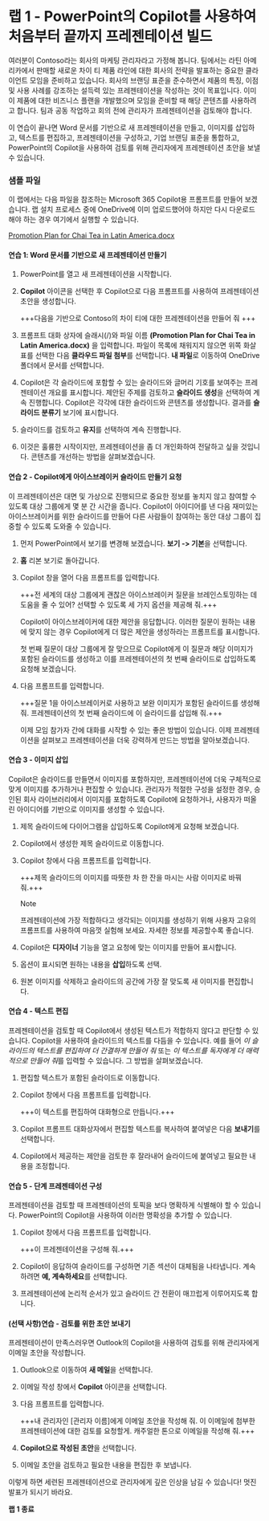 # 랩 1 - PowerPoint의 Copilot를 사용하여 처음부터 끝까지 프레젠테이션 빌드

여러분이 Contoso라는 회사의 마케팅 관리자라고 가정해 봅니다. 팀에서는 라틴 아메리카에서 판매할 새로운 차이 티 제품 라인에 대한 회사의 전략을 발표하는 중요한 클라이언트 모임을 준비하고 있습니다. 회사의 브랜딩 표준을 준수하면서 제품의 특징, 이점 및 사용 사례를 강조하는 설득력 있는 프레젠테이션을 작성하는 것이 목표입니다. 이미 이 제품에 대한 비즈니스 플랜을 개발했으며 모임을 준비할 때 해당 콘텐츠를 사용하려고 합니다. 팀과 공동 작업하고 회의 전에 관리자가 프레젠테이션을 검토해야 합니다.

이 연습이 끝나면 Word 문서를 기반으로 새 프레젠테이션을 만들고, 이미지를 삽입하고, 텍스트를 편집하고, 프레젠테이션을 구성하고, 기업 브랜딩 표준을 통합하고, PowerPoint의 Copilot을 사용하여 검토를 위해 관리자에게 프레젠테이션 초안을 보낼 수 있습니다.

### 샘플 파일

이 랩에서는 다음 파일을 참조하는 Microsoft 365 Copilot용 프롬프트를 만들어 보겠습니다. 랩 설치 프로세스 중에 OneDrive에 이미 업로드했어야 하지만 다시 다운로드해야 하는 경우 여기에서 실행할 수 있습니다.

[Promotion Plan for Chai Tea in Latin America.docx](https://go.microsoft.com/fwlink/?linkid=2269126)

#### 연습 1: Word 문서를 기반으로 새 프레젠테이션 만들기

1. PowerPoint를 열고 새 프레젠테이션을 시작합니다.

1. **Copilot** 아이콘을 선택한 후 Copilot으로 다음 프롬프트를 사용하여 프레젠테이션 초안을 생성합니다.

    +++다음을 기반으로 Contoso의 차이 티에 대한 프레젠테이션을 만들어 줘 +++

1. 프롬프트 대화 상자에 슬래시(/)와 파일 이름 **(Promotion Plan for Chai Tea in Latin America.docx)** 을 입력합니다. 파일이 목록에 채워지지 않으면 위쪽 화살표를 선택한 다음 **클라우드 파일 첨부**를 선택합니다. **내 파일**로 이동하여 OneDrive 폴더에서 문서를 선택합니다.
   
1. Copilot은 각 슬라이드에 포함할 수 있는 슬라이드와 글머리 기호를 보여주는 프레젠테이션 개요를 표시합니다. 제안된 주제를 검토하고 **슬라이드 생성**을 선택하여 계속 진행합니다. Copilot은 각각에 대한 슬라이드와 콘텐츠를 생성합니다. 결과를 **슬라이드 분류기** 보기에 표시합니다.

1. 슬라이드를 검토하고 **유지**를 선택하여 계속 진행합니다.

1. 이것은 훌륭한 시작이지만, 프레젠테이션을 좀 더 개인화하여 전달하고 싶을 것입니다. 콘텐츠를 개선하는 방법을 살펴보겠습니다.

#### 연습 2 - Copilot에게 아이스브레이커 슬라이드 만들기 요청

이 프레젠테이션은 대면 및 가상으로 진행되므로 중요한 정보를 놓치지 않고 참여할 수 있도록 대상 그룹에게 몇 분 간 시간을 줍니다. Copilot이 아이디어를 낸 다음 재미있는 아이스브레이커를 위한 슬라이드를 만들어 다른 사람들이 참여하는 동안 대상 그룹이 집중할 수 있도록 도와줄 수 있습니다.

1. 먼저 PowerPoint에서 보기를 변경해 보겠습니다. **보기 -> 기본**을 선택합니다.

1. **홈** 리본 보기로 돌아갑니다.

1. Copilot 창을 열어 다음 프롬프트를 입력합니다.

     +++전 세계의 대상 그룹에게 괜찮은 아이스브레이커 질문을 브레인스토밍하는 데 도움을 줄 수 있어? 선택할 수 있도록 세 가지 옵션을 제공해 줘.+++

     Copilot이 아이스브레이커에 대한 제안을 응답합니다. 이러한 질문이 원하는 내용에 맞지 않는 경우 Copilot에게 더 많은 제안을 생성하라는 프롬프트를 표시합니다.

     첫 번째 질문이 대상 그룹에게 잘 맞으므로 Copilot에게 이 질문과 해당 이미지가 포함된 슬라이드를 생성하고 이를 프레젠테이션의 첫 번째 슬라이드로 삽입하도록 요청해 보겠습니다.

1. 다음 프롬프트를 입력합니다.

    +++질문 1을 아이스브레이커로 사용하고 보완 이미지가 포함된 슬라이드를 생성해 줘. 프레젠테이션의 첫 번째 슬라이드에 이 슬라이드를 삽입해 줘.+++

    이제 모임 참가자 간에 대화를 시작할 수 있는 좋은 방법이 있습니다. 이제 프레젠테이션을 살펴보고 프레젠테이션을 더욱 강력하게 만드는 방법을 알아보겠습니다.

#### 연습 3 - 이미지 삽입

Copilot은 슬라이드를 만들면서 이미지를 포함하지만, 프레젠테이션에 더욱 구체적으로 맞게 이미지를 추가하거나 편집할 수 있습니다. 관리자가 적절한 구성을 설정한 경우, 승인된 회사 라이브러리에서 이미지를 포함하도록 Copilot에 요청하거나, 사용자가 떠올린 아이디어를 기반으로 이미지를 생성할 수 있습니다.

1. 제목 슬라이드에 다이어그램을 삽입하도록 Copilot에게 요청해 보겠습니다.

1. Copilot에서 생성한 제목 슬라이드로 이동합니다.

1. Copilot 창에서 다음 프롬프트를 입력합니다.

    +++제목 슬라이드의 이미지를 따뜻한 차 한 잔을 마시는 사람 이미지로 바꿔줘.+++

    > [!NOTE]
    > 프레젠테이션에 가장 적합하다고 생각되는 이미지를 생성하기 위해 사용자 고유의 프롬프트를 사용하여 마음껏 실험해 보세요. 자세한 정보를 제공할수록 좋습니다.

1. Copilot은 **디자이너** 기능을 열고 요청에 맞는 이미지를 만들어 표시합니다.

1. 옵션이 표시되면 원하는 내용을 **삽입**하도록 선택.

1. 원본 이미지를 삭제하고 슬라이드의 공간에 가장 잘 맞도록 새 이미지를 편집합니다.

#### 연습 4 - 텍스트 편집

프레젠테이션을 검토할 때 Copilot에서 생성된 텍스트가 적합하지 않다고 판단할 수 있습니다. Copilot을 사용하여 슬라이드의 텍스트를 다듬을 수 있습니다. 예를 들어 *이 슬라이드의 텍스트를 편집하여 더 간결하게 만들어 줘* 또는 *이 텍스트를 독자에게 더 매력적으로 만들어 줘*를 입력할 수 있습니다. 그 방법을 살펴보겠습니다.

1. 편집할 텍스트가 포함된 슬라이드로 이동합니다.

1. Copilot 창에서 다음 프롬프트를 입력합니다.

    +++이 텍스트를 편집하여 대화형으로 만듭니다.+++

1. Copilot 프롬프트 대화상자에서 편집할 텍스트를 복사하여 붙여넣은 다음 **보내기**를 선택합니다.

1. Copilot에서 제공하는 제안을 검토한 후 잘라내어 슬라이드에 붙여넣고 필요한 내용을 조정합니다.

#### 연습 5 - 단계 프레젠테이션 구성

프레젠테이션을 검토할 때 프레젠테이션의 토픽을 보다 명확하게 식별해야 할 수 있습니다. PowerPoint의 Copilot을 사용하여 이러한 명확성을 추가할 수 있습니다.

1. Copilot 창에서 다음 프롬프트를 입력합니다.

    +++이 프레젠테이션을 구성해 줘.+++

1. Copilot이 응답하여 슬라이드를 구성하면 기존 섹션이 대체됨을 나타냅니다. 계속하려면 **예, 계속하세요**를 선택합니다.

1. 프레젠테이션에 논리적 순서가 있고 슬라이드 간 전환이 매끄럽게 이루어지도록 합니다.

#### (선택 사항)연습 - 검토를 위한 초안 보내기

프레젠테이션이 만족스러우면 Outlook의 Copilot을 사용하여 검토를 위해 관리자에게 이메일 초안을 작성합니다.

1. Outlook으로 이동하여 **새 메일**을 선택합니다.

1. 이메일 작성 창에서 **Copilot** 아이콘을 선택합니다.

1. 다음 프롬프트를 입력합니다.

    +++내 관리자인 [관리자 이름]에게 이메일 초안을 작성해 줘. 이 이메일에 첨부한 프레젠테이션에 대한 검토를 요청할게. 캐주얼한 톤으로 이메일을 작성해 줘.+++

1. **Copilot으로 작성된 초안**을 선택합니다.

1. 이메일 초안을 검토하고 필요한 내용을 편집한 후 보냅니다.

이렇게 하면 세련된 프레젠테이션으로 관리자에게 깊은 인상을 남길 수 있습니다! 멋진 발표가 되시기 바라요.

**랩 1 종료**
